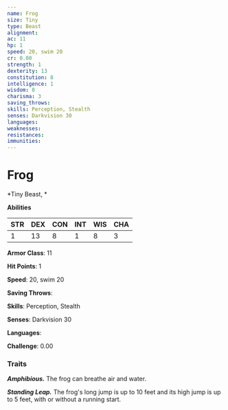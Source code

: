 ```yaml
---
name: Frog
size: Tiny
type: Beast
alignment: 
ac: 11
hp: 1
speed: 20, swim 20
cr: 0.00
strength: 1
dexterity: 13
constitution: 8
intelligence: 1
wisdom: 8
charisma: 3
saving_throws: 
skills: Perception, Stealth
senses: Darkvision 30
languages: 
weaknesses:
resistances:
immunities:
---
```


# Frog

*Tiny Beast, *

**Abilities**

| STR | DEX | CON | INT | WIS | CHA |
| --- | --- | --- | --- | --- | --- |
| 1 | 13 | 8 | 1 | 8 | 3 |

**Armor Class**: 11

**Hit Points**: 1

**Speed**: 20, swim 20

**Saving Throws**: 

**Skills**: Perception, Stealth

**Senses**: Darkvision 30

**Languages**: 

**Challenge**: 0.00


### Traits
***Amphibious.*** The frog can breathe air and water. 

***Standing Leap.*** The frog's long jump is up to 10 feet and its high jump is up to 5 feet, with or without a running start.

